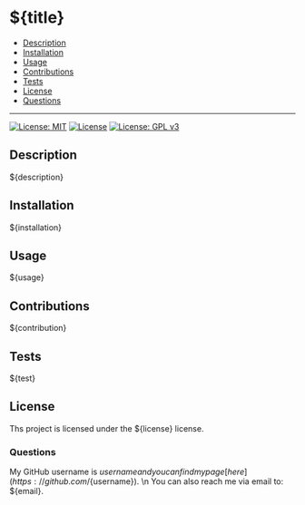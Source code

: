 # ${title}

  * [Description](#description)
  * [Installation](#installation)
  * [Usage](#usage)
  * [Contributions](#contributions)
  * [Tests](#tests)
  * [License](#license)
  * [Questions](#questions)

  ---

  [![License: MIT](https://img.shields.io/badge/License-MIT-yellow.svg)](https://opensource.org/licenses/MIT)
  [![License](https://img.shields.io/badge/License-Apache_2.0-blue.svg)](https://opensource.org/licenses/Apache-2.0)
  [![License: GPL v3](https://img.shields.io/badge/License-GPLv3-blue.svg)](https://www.gnu.org/licenses/gpl-3.0)

  ## Description
  ${description}
  
  ## Installation
  ${installation}
  
  ## Usage
  ${usage}
  
  ## Contributions
  ${contribution}

  ## Tests
  ${test}
  
  ## License
  Ths project is licensed under the ${license} license.
  
  ### Questions
  My GitHub username is ${username} and you can find my page [here](https://github.com/${username}). \n
  You can also reach me via email to: ${email}.
